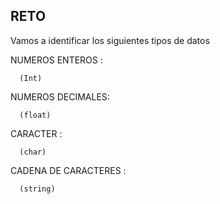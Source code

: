 ## RETO 
Vamos a identificar los siguientes tipos de datos

NUMEROS ENTEROS : 

      (Int)

NUMEROS DECIMALES: 

      (float)

CARACTER : 

      (char)

CADENA DE CARACTERES : 

      (string)
    

